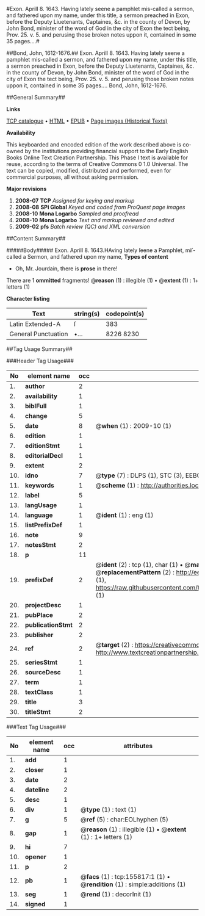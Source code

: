 #Exon. Aprill 8. 1643. Having lately seene a pamphlet mis-called a sermon, and fathered upon my name, under this title, a sermon preached in Exon, before the Deputy Liuetenants, Captaines, &c. in the county of Devon, by John Bond, minister of the word of God in the city of Exon  the tect being, Prov. 25. v. 5. and perusing those broken notes uppon it, contained in some 35 pages....#

##Bond, John, 1612-1676.##
Exon. Aprill 8. 1643. Having lately seene a pamphlet mis-called a sermon, and fathered upon my name, under this title, a sermon preached in Exon, before the Deputy Liuetenants, Captaines, &c. in the county of Devon, by John Bond, minister of the word of God in the city of Exon  the tect being, Prov. 25. v. 5. and perusing those broken notes uppon it, contained in some 35 pages....
Bond, John, 1612-1676.

##General Summary##

**Links**

[TCP catalogue](http://www.ota.ox.ac.uk/tcp/)  • 
[HTML](http://tei.it.ox.ac.uk/tcp/Texts-HTML/free/A77/A77003.html)  • 
[EPUB](http://tei.it.ox.ac.uk/tcp/Texts-EPUB/free/A77/A77003.epub) • 
[Page images (Historical Texts)](https://data.historicaltexts.jisc.ac.uk/view?pubId=eebo-99871905e&pageId=eebo-99871905e-155817-1)

**Availability**

This keyboarded and encoded edition of the
	       work described above is co-owned by the institutions
	       providing financial support to the Early English Books
	       Online Text Creation Partnership. This Phase I text is
	       available for reuse, according to the terms of Creative
	       Commons 0 1.0 Universal. The text can be copied,
	       modified, distributed and performed, even for
	       commercial purposes, all without asking permission.

**Major revisions**

1. __2008-07__ __TCP__ *Assigned for keying and markup*
1. __2008-08__ __SPi Global__ *Keyed and coded from ProQuest page images*
1. __2008-10__ __Mona Logarbo__ *Sampled and proofread*
1. __2008-10__ __Mona Logarbo__ *Text and markup reviewed and edited*
1. __2009-02__ __pfs__ *Batch review (QC) and XML conversion*

##Content Summary##

#####Body#####
Exon. Aprill 8. 1643.HAving lately ſeene a Pamphlet, miſ-called a Sermon, and fathered upon my name,
**Types of content**

  * Oh, Mr. Jourdain, there is **prose** in there!

There are 1 **ommitted** fragments! 
 @__reason__ (1) : illegible (1)  •  @__extent__ (1) : 1+ letters (1)

**Character listing**


|Text|string(s)|codepoint(s)|
|---|---|---|
|Latin Extended-A|ſ|383|
|General Punctuation|•…|8226 8230|

##Tag Usage Summary##

###Header Tag Usage###

|No|element name|occ|attributes|
|---|---|---|---|
|1.|__author__|2||
|2.|__availability__|1||
|3.|__biblFull__|1||
|4.|__change__|5||
|5.|__date__|8| @__when__ (1) : 2009-10 (1)|
|6.|__edition__|1||
|7.|__editionStmt__|1||
|8.|__editorialDecl__|1||
|9.|__extent__|2||
|10.|__idno__|7| @__type__ (7) : DLPS (1), STC (3), EEBO-CITATION (1), PROQUEST (1), VID (1)|
|11.|__keywords__|1| @__scheme__ (1) : http://authorities.loc.gov/ (1)|
|12.|__label__|5||
|13.|__langUsage__|1||
|14.|__language__|1| @__ident__ (1) : eng (1)|
|15.|__listPrefixDef__|1||
|16.|__note__|9||
|17.|__notesStmt__|2||
|18.|__p__|11||
|19.|__prefixDef__|2| @__ident__ (2) : tcp (1), char (1)  •  @__matchPattern__ (2) : ([0-9\-]+):([0-9IVX]+) (1), (.+) (1)  •  @__replacementPattern__ (2) : http://eebo.chadwyck.com/downloadtiff?vid=$1&page=$2 (1), https://raw.githubusercontent.com/textcreationpartnership/Texts/master/tcpchars.xml#$1 (1)|
|20.|__projectDesc__|1||
|21.|__pubPlace__|2||
|22.|__publicationStmt__|2||
|23.|__publisher__|2||
|24.|__ref__|2| @__target__ (2) : https://creativecommons.org/publicdomain/zero/1.0/ (1), http://www.textcreationpartnership.org/docs/. (1)|
|25.|__seriesStmt__|1||
|26.|__sourceDesc__|1||
|27.|__term__|1||
|28.|__textClass__|1||
|29.|__title__|3||
|30.|__titleStmt__|2||


###Text Tag Usage###

|No|element name|occ|attributes|
|---|---|---|---|
|1.|__add__|1||
|2.|__closer__|1||
|3.|__date__|2||
|4.|__dateline__|2||
|5.|__desc__|1||
|6.|__div__|1| @__type__ (1) : text (1)|
|7.|__g__|5| @__ref__ (5) : char:EOLhyphen (5)|
|8.|__gap__|1| @__reason__ (1) : illegible (1)  •  @__extent__ (1) : 1+ letters (1)|
|9.|__hi__|7||
|10.|__opener__|1||
|11.|__p__|2||
|12.|__pb__|1| @__facs__ (1) : tcp:155817:1 (1)  •  @__rendition__ (1) : simple:additions (1)|
|13.|__seg__|1| @__rend__ (1) : decorInit (1)|
|14.|__signed__|1||
